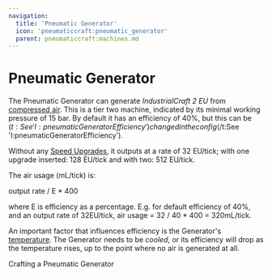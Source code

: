 ```yaml
---
navigation:
  title: 'Pneumatic Generator'
  icon: 'pneumaticcraft:pneumatic_generator'
  parent: pneumaticcraft:machines.md
---
```


# Pneumatic Generator

The Pneumatic Generator can generate _IndustrialCraft 2 EU_ from [compressed air](../base_concepts/pressure.md). This is a tier two machine, indicated by its minimal working pressure of 15 bar. By default it has an efficiency of 40%, but this can be <Color id='dark_purple'>$(t:See 'I:pneumaticGeneratorEfficiency')changed in the config$(/t:See 'I:pneumaticGeneratorEfficiency')</Color>.

Without any [Speed Upgrades](../base_concepts/upgrades.md#speed), it outputs at a rate of 32 EU/tick; with one upgrade inserted: 128 EU/tick and with two: 512 EU/tick.

<ItemImage id="pneumaticcraft:pneumatic_generator" />

The air usage (mL/tick) is:

<Color id='dark_green'> output rate / E \* 400</Color>

where <Color id='dark_green'>E</Color> is efficiency as a percentage. E.g. for default efficiency of 40%, and an output rate of 32EU/tick, air usage = <Color id='dark_green'>32 / 40 \* 400 = 320mL/tick</Color>.

An important factor that influences efficiency is the Generator's [temperature](../base_concepts/heat.md). The Generator needs to be _cooled_, or its efficiency will drop as the temperature rises, up to the point where no air is generated at all.

Crafting a Pneumatic Generator

<Recipe id="pneumaticcraft:pneumatic_generator" />
